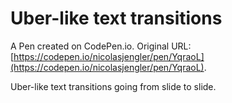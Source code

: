 # Uber-like text transitions

A Pen created on CodePen.io. Original URL: [https://codepen.io/nicolasjengler/pen/YqraoL](https://codepen.io/nicolasjengler/pen/YqraoL).

Uber-like text transitions going from slide to slide.
